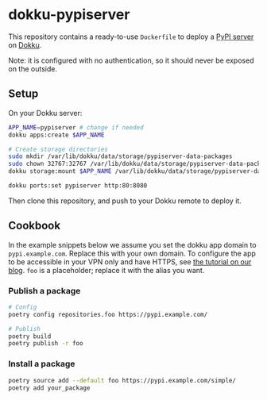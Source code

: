 # dokku-pypiserver

This repository contains a ready-to-use `Dockerfile` to deploy a [PyPI server][pypiserver] on [Dokku](https://dokku.com/).

[pypiserver]: https://github.com/pypiserver/pypiserver#readme

Note: it is configured with no authentication, so it should never be exposed on the outside.

## Setup

On your Dokku server:

```bash
APP_NAME=pypiserver # change if needed
dokku apps:create $APP_NAME

# Create storage directories
sudo mkdir /var/lib/dokku/data/storage/pypiserver-data-packages
sudo chown 32767:32767 /var/lib/dokku/data/storage/pypiserver-data-packages
dokku storage:mount $APP_NAME /var/lib/dokku/data/storage/pypiserver-data-packages:/data/packages

dokku ports:set pypiserver http:80:8080
```

Then clone this repository, and push to your Dokku remote to deploy it.

## Cookbook

In the example snippets below we assume you set the dokku app domain to `pypi.example.com`. Replace this with your own
domain. To configure the app to be accessible in your VPN only and have HTTPS, see
[the tutorial on our blog](https://tech.bixoto.com/add-lets-encrypt-ssl-certificates-on-private-domains-with-dokku/).
`foo` is a placeholder; replace it with the alias you want.

### Publish a package

```sh
# Config
poetry config repositories.foo https://pypi.example.com/

# Publish
poetry build
poetry publish -r foo
```

### Install a package

```sh
poetry source add --default foo https://pypi.example.com/simple/
poetry add your_package
```
